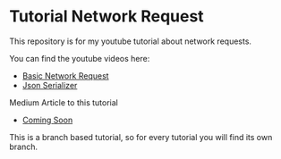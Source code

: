 # Tutorial Network Request

This repository is for my youtube tutorial about network requests.

You can find the youtube videos here:
* [Basic Network Request](https://www.youtube.com/watch?v=hz2LQ43muio)
* [Json Serializer]()

Medium Article to this tutorial
* [Coming Soon](https://medium.com/@myracledesign)

This is a branch based tutorial, so for every tutorial you will find its own branch.